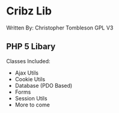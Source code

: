 Cribz Lib
=========
Written By: Christopher Tombleson
GPL V3

PHP 5 Libary
------------
Classes Included:
* Ajax Utils
* Cookie Utils
* Database (PDO Based)
* Forms
* Session Utils
* More to come
